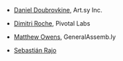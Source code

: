 * [Daniel Doubrovkine](http://github.com/dblock), Art.sy Inc.
* [Dimitri Roche](http://github.com/dimroc), Pivotal Labs
* [Matthew Owens](mailto:mowens@generalassemb.ly), GeneralAssemb.ly

* [Sebastián Rajo](mailto:elecay@gmail.com)


